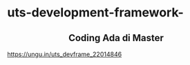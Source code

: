 # uts-development-framework-

<h2 align="center">Coding Ada di Master</h2>

<a href="URL_Tujuan">https://ungu.in/uts_devframe_22014846
</a>

